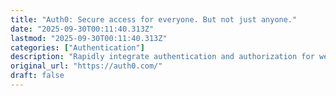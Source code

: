 ```yaml
---
title: "Auth0: Secure access for everyone. But not just anyone."
date: "2025-09-30T00:11:40.313Z"
lastmod: "2025-09-30T00:11:40.313Z"
categories: ["Authentication"]
description: "Rapidly integrate authentication and authorization for web, mobile, and legacy applications so you can focus on your core business."
original_url: "https://auth0.com/"
draft: false
---
```

